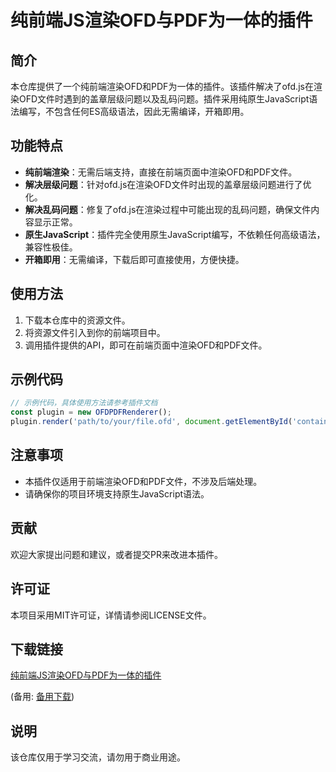 # 纯前端JS渲染OFD与PDF为一体的插件

## 简介
本仓库提供了一个纯前端渲染OFD和PDF为一体的插件。该插件解决了ofd.js在渲染OFD文件时遇到的盖章层级问题以及乱码问题。插件采用纯原生JavaScript语法编写，不包含任何ES高级语法，因此无需编译，开箱即用。

## 功能特点
- **纯前端渲染**：无需后端支持，直接在前端页面中渲染OFD和PDF文件。
- **解决层级问题**：针对ofd.js在渲染OFD文件时出现的盖章层级问题进行了优化。
- **解决乱码问题**：修复了ofd.js在渲染过程中可能出现的乱码问题，确保文件内容显示正常。
- **原生JavaScript**：插件完全使用原生JavaScript编写，不依赖任何高级语法，兼容性极佳。
- **开箱即用**：无需编译，下载后即可直接使用，方便快捷。

## 使用方法
1. 下载本仓库中的资源文件。
2. 将资源文件引入到你的前端项目中。
3. 调用插件提供的API，即可在前端页面中渲染OFD和PDF文件。

## 示例代码
```javascript
// 示例代码，具体使用方法请参考插件文档
const plugin = new OFDPDFRenderer();
plugin.render('path/to/your/file.ofd', document.getElementById('container'));
```

## 注意事项
- 本插件仅适用于前端渲染OFD和PDF文件，不涉及后端处理。
- 请确保你的项目环境支持原生JavaScript语法。

## 贡献
欢迎大家提出问题和建议，或者提交PR来改进本插件。

## 许可证
本项目采用MIT许可证，详情请参阅LICENSE文件。

## 下载链接
[纯前端JS渲染OFD与PDF为一体的插件](https://pan.quark.cn/s/5ddf408b1837) 

(备用: [备用下载](https://pan.baidu.com/s/1XDjl215hwmI_BnedJiDNXA?pwd=1234))

## 说明

该仓库仅用于学习交流，请勿用于商业用途。
